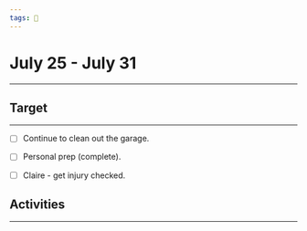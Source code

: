 ```yaml
---
tags: 📆
---
```


# July 25 - July 31
---


## Target
---

- [ ] Continue to clean out the garage.
- [ ] Personal prep (complete).
- [ ] Claire - get injury checked.


## Activities
---




